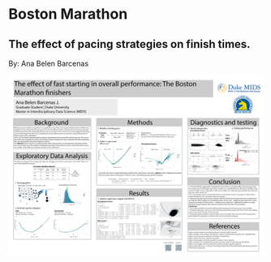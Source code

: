 # Boston Marathon
## The effect of pacing strategies on finish times.

By: Ana Belen Barcenas

![Test_image_1](Poster_S.png)
